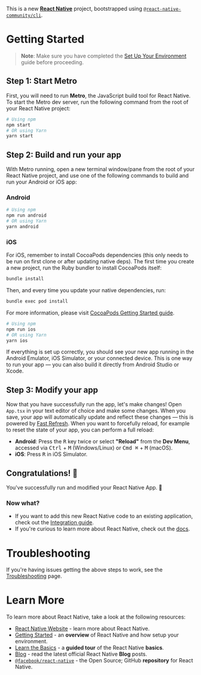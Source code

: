 This is a new [**React Native**](https://reactnative.dev) project, bootstrapped using [`@react-native-community/cli`](https://github.com/react-native-community/cli).
# Getting Started
> **Note**: Make sure you have completed the [Set Up Your Environment](https://reactnative.dev/docs/set-up-your-environment) guide before proceeding.
## Step 1: Start Metro
First, you will need to run **Metro**, the JavaScript build tool for React Native.
To start the Metro dev server, run the following command from the root of your React Native project:
```sh
# Using npm
npm start
# OR using Yarn
yarn start
```
## Step 2: Build and run your app
With Metro running, open a new terminal window/pane from the root of your React Native project, and use one of the following commands to build and run your Android or iOS app:
### Android
```sh
# Using npm
npm run android
# OR using Yarn
yarn android
```
### iOS
For iOS, remember to install CocoaPods dependencies (this only needs to be run on first clone or after updating native deps).
The first time you create a new project, run the Ruby bundler to install CocoaPods itself:
```sh
bundle install
```
Then, and every time you update your native dependencies, run:
```sh
bundle exec pod install
```
For more information, please visit [CocoaPods Getting Started guide](https://guides.cocoapods.org/using/getting-started.html).
```sh
# Using npm
npm run ios
# OR using Yarn
yarn ios
```
If everything is set up correctly, you should see your new app running in the Android Emulator, iOS Simulator, or your connected device.
This is one way to run your app — you can also build it directly from Android Studio or Xcode.
## Step 3: Modify your app
Now that you have successfully run the app, let's make changes!
Open `App.tsx` in your text editor of choice and make some changes. When you save, your app will automatically update and reflect these changes — this is powered by [Fast Refresh](https://reactnative.dev/docs/fast-refresh).
When you want to forcefully reload, for example to reset the state of your app, you can perform a full reload:
- **Android**: Press the <kbd>R</kbd> key twice or select **"Reload"** from the **Dev Menu**, accessed via <kbd>Ctrl</kbd> + <kbd>M</kbd> (Windows/Linux) or <kbd>Cmd ⌘</kbd> + <kbd>M</kbd> (macOS).
- **iOS**: Press <kbd>R</kbd> in iOS Simulator.
## Congratulations! :tada:
You've successfully run and modified your React Native App. :partying_face:
### Now what?
- If you want to add this new React Native code to an existing application, check out the [Integration guide](https://reactnative.dev/docs/integration-with-existing-apps).
- If you're curious to learn more about React Native, check out the [docs](https://reactnative.dev/docs/getting-started).
# Troubleshooting
If you're having issues getting the above steps to work, see the [Troubleshooting](https://reactnative.dev/docs/troubleshooting) page.
# Learn More
To learn more about React Native, take a look at the following resources:
- [React Native Website](https://reactnative.dev) - learn more about React Native.
- [Getting Started](https://reactnative.dev/docs/environment-setup) - an **overview** of React Native and how setup your environment.
- [Learn the Basics](https://reactnative.dev/docs/getting-started) - a **guided tour** of the React Native **basics**.
- [Blog](https://reactnative.dev/blog) - read the latest official React Native **Blog** posts.
- [`@facebook/react-native`](https://github.com/facebook/react-native) - the Open Source; GitHub **repository** for React Native.
